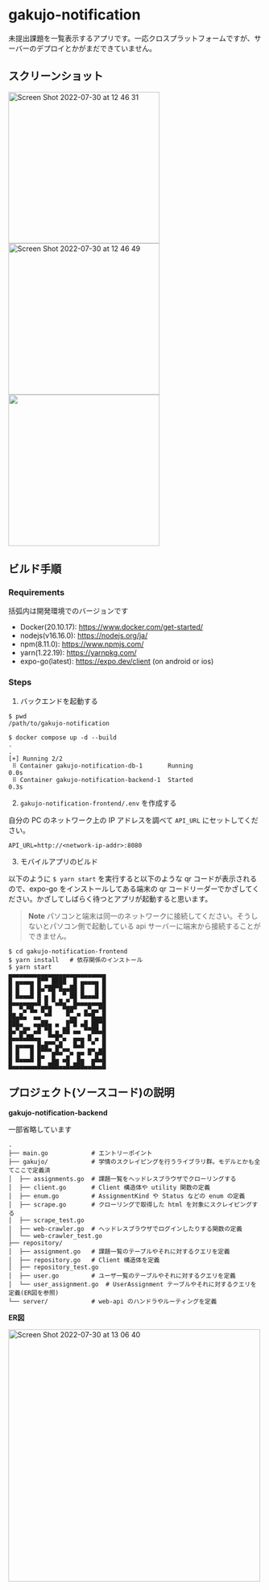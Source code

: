 # gakujo-notification

未提出課題を一覧表示するアプリです。一応クロスプラットフォームですが、サーバーのデプロイとかがまだできていません。

## スクリーンショット

<img width="300" alt="Screen Shot 2022-07-30 at 12 46 31" src="https://user-images.githubusercontent.com/43411965/181871245-4e8c4932-2c2c-442a-a05c-46aefea4b0f4.png">
<img width="300" alt="Screen Shot 2022-07-30 at 12 46 49" src="https://user-images.githubusercontent.com/43411965/181871255-5d83d92e-7f5a-4dfa-95bd-3fa031376fb5.png">
<img width="300" src=https://user-images.githubusercontent.com/43411965/181871941-f4b13f81-f310-4ad5-bfb1-e9bb831e24d4.gif />

## ビルド手順

### Requirements

括弧内は開発環境でのバージョンです

- Docker(20.10.17): https://www.docker.com/get-started/
- nodejs(v16.16.0): https://nodejs.org/ja/
- npm(8.11.0): https://www.npmjs.com/
- yarn(1.22.19): https://yarnpkg.com/
- expo-go(latest): https://expo.dev/client (on android or ios)

### Steps

1. バックエンドを起動する

```shell
$ pwd
/path/to/gakujo-notification

$ docker compose up -d --build
.
.
[+] Running 2/2
 ⠿ Container gakujo-notification-db-1       Running                                                  0.0s
 ⠿ Container gakujo-notification-backend-1  Started                                                  0.3s
```

2. `gakujo-notification-frontend/.env` を作成する

自分の PC のネットワーク上の IP アドレスを調べて `API_URL` にセットしてください。

```
API_URL=http://<network-ip-addr>:8080
```

3. モバイルアプリのビルド

以下のように `$ yarn start` を実行すると以下のような qr コードが表示されるので、expo-go をインストールしてある端末の qr コードリーダーでかざしてください。かざしてしばらく待つとアプリが起動すると思います。

> **Note**
> パソコンと端末は同一のネットワークに接続してください。そうしないとパソコン側で起動している api サーバーに端末から接続することができません。

```shell
$ cd gakujo-notification-frontend
$ yarn install   # 依存関係のインストール
$ yarn start
▄▄▄▄▄▄▄▄▄▄▄▄▄▄▄▄▄▄▄▄▄▄▄▄▄▄▄
█ ▄▄▄▄▄ █▀▀ ████  █ ▄▄▄▄▄ █
█ █   █ █▄▀██▀█▄▄██ █   █ █
█ █▄▄▄█ █ ▄ █  ▀ ██ █▄▄▄█ █
█▄▄▄▄▄▄▄█ █ ▀▄█▄▀ █▄▄▄▄▄▄▄█
█  ▀▄▀█▄ █▀█   ▀██▀  ▄▀▄▄▀█
██▄█▄  ▄▄ ▀▀    ▀▄▄▀ ▀▀█▄▄█
███▄   ▄▄██▄ ▄  █▀█ ▄█ ██▀█
█▄▀▄█▀ ▄█ ▀█ ▄ ██ ▄▄ ▀▀██▄█
█▄▄█▄██▄▄  ▀▀█▀▄  ▄▄▄ █ ▄ █
█ ▄▄▄▄▄ █▄█▀▀▄█   █▄█  ▀  █
█ █   █ █▀▀▀▄█▄▀▀▄ ▄▄ █▀▄██
█ █▄▄▄█ █▀  █▄ ▄█  █▄  ▄█▄█
█▄▄▄▄▄▄▄█▄▄███▄▄█▄███▄▄█▄▄█
```

## プロジェクト(ソースコード)の説明

**gakujo-notification-backend**

一部省略しています

```
.
├── main.go            # エントリーポイント
├── gakujo/            # 学情のスクレイピングを行うライブラリ群。モデルとかも全てここで定義済     
│  ├── assignments.go  # 課題一覧をヘッドレスブラウザでクローリングする
│  ├── client.go       # Client 構造体や utility 関数の定義
│  ├── enum.go         # AssignmentKind や Status などの enum の定義
│  ├── scrape.go       # クローリングで取得した html を対象にスクレイピングする
│  ├── scrape_test.go
│  ├── web-crawler.go  # ヘッドレスブラウザでログインしたりする関数の定義
│  └── web-crawler_test.go
├── repository/
│  ├── assignment.go   # 課題一覧のテーブルやそれに対するクエリを定義
│  ├── repository.go   # Client 構造体を定義
│  ├── repository_test.go
│  ├── user.go         # ユーザ一覧のテーブルやそれに対するクエリを定義
│  └── user_assignment.go  # UserAssignment テーブルやそれに対するクエリを定義(ER図を参照)
└── server/            # web-api のハンドラやルーティングを定義
```

**ER図**

<img width="500" alt="Screen Shot 2022-07-30 at 13 06 40" src="https://user-images.githubusercontent.com/43411965/181871744-9f21fd2f-b8b1-4f6b-85b4-cfe530af1f40.png">

